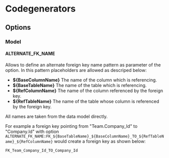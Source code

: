# Codegenerators

## Options

### Model

#### ALTERNATE_FK_NAME

Allows to define an alternate foreign key name pattern as parameter of the option.
In this pattern placeholders are allowed as descriped below:

* **${BaseColumnName}** The name of the column which is referencing.
* **${BaseTableName}** The name of the table which is referencing.
* **${RefColumnName}** The name of the column referenced by the foreign key.
* **${RefTableName}** The name of the table whose column is referenced by the foreign key.

All names are taken from the data model directly.

For example a foreign key pointing from "Team.Company_Id" to "Company.Id" with option
```ALTERNATE_FK_NAME:FK_${BaseTableName}_${BaseColumnName}_TO_${RefTableName}_${RefColumnName}``` would create 
a foreign key as shown below:

```
FK_Team_Company_Id_TO_Company_Id
```